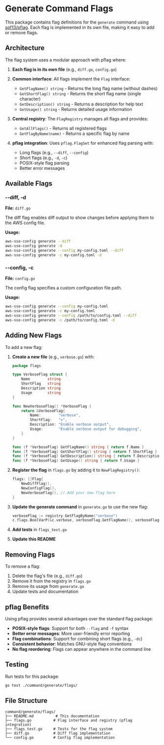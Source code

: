 # Generate Command Flags

This package contains flag definitions for the `generate` command using [spf13/pflag](https://github.com/spf13/pflag). Each flag is implemented in its own file, making it easy to add or remove flags.

## Architecture

The flag system uses a modular approach with pflag where:

1. **Each flag is in its own file** (e.g., `diff.go`, `config.go`)
2. **Common interface**: All flags implement the `Flag` interface:
   - `GetFlagName() string` - Returns the long flag name (without dashes)
   - `GetShortFlag() string` - Returns the short flag name (single character)
   - `GetDescription() string` - Returns a description for help text
   - `GetUsage() string` - Returns detailed usage information

3. **Central registry**: The `FlagRegistry` manages all flags and provides:
   - `GetAllFlags()` - Returns all registered flags
   - `GetFlagByName(name)` - Returns a specific flag by name

4. **pflag integration**: Uses `pflag.FlagSet` for enhanced flag parsing with:
   - Long flags (e.g., `--diff`, `--config`)
   - Short flags (e.g., `-d`, `-c`)
   - POSIX-style flag parsing
   - Better error messages

## Available Flags

### --diff, -d

**File:** `diff.go`

The diff flag enables diff output to show changes before applying them to the AWS config file.

**Usage:**
```bash
aws-sso-config generate --diff
aws-sso-config generate -d
aws-sso-config generate --config my-config.toml --diff
aws-sso-config generate -c my-config.toml -d
```

### --config, -c

**File:** `config.go`

The config flag specifies a custom configuration file path.

**Usage:**
```bash
aws-sso-config generate --config my-config.toml
aws-sso-config generate -c my-config.toml
aws-sso-config generate --config /path/to/config.toml --diff
aws-sso-config generate -c /path/to/config.toml -d
```

## Adding New Flags

To add a new flag:

1. **Create a new file** (e.g., `verbose.go`) with:
   ```go
   package flags

   type VerboseFlag struct {
       Name        string
       ShortFlag   string
       Description string
       Usage       string
   }

   func NewVerboseFlag() *VerboseFlag {
       return &VerboseFlag{
           Name:        "verbose",
           ShortFlag:   "v",
           Description: "Enable verbose output",
           Usage:       "Enable verbose output for debugging",
       }
   }

   func (f *VerboseFlag) GetFlagName() string { return f.Name }
   func (f *VerboseFlag) GetShortFlag() string { return f.ShortFlag }
   func (f *VerboseFlag) GetDescription() string { return f.Description }
   func (f *VerboseFlag) GetUsage() string { return f.Usage }
   ```

2. **Register the flag** in `flags.go` by adding it to `NewFlagRegistry()`:
   ```go
   flags: []Flag{
       NewDiffFlag(),
       NewConfigFlag(),
       NewVerboseFlag(), // Add your new flag here
   }
   ```

3. **Update the generate command** in `generate.go` to use the new flag:
   ```go
   verboseFlag := registry.GetFlagByName("verbose")
   c.flags.BoolVarP(&c.verbose, verboseFlag.GetFlagName(), verboseFlag.GetShortFlag(), false, verboseFlag.GetDescription())
   ```

4. **Add tests** in `flags_test.go`
5. **Update this README**

## Removing Flags

To remove a flag:

1. Delete the flag's file (e.g., `diff.go`)
2. Remove it from the registry in `flags.go`
3. Remove its usage from `generate.go`
4. Update tests and documentation

## pflag Benefits

Using pflag provides several advantages over the standard flag package:

- **POSIX-style flags**: Support for both `--flag` and `-f` syntax
- **Better error messages**: More user-friendly error reporting
- **Flag combinations**: Support for combining short flags (e.g., `-dc`)
- **Consistent behavior**: Matches GNU-style flag conventions
- **No flag reordering**: Flags can appear anywhere in the command line

## Testing

Run tests for this package:

```bash
go test ./command/generate/flags/
```

## File Structure

```
command/generate/flags/
├── README.md          # This documentation
├── flags.go          # Flag interface and registry (pflag integration)
├── flags_test.go     # Tests for the flag system
├── diff.go           # Diff flag implementation
└── config.go         # Config flag implementation
```
